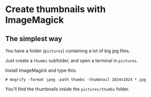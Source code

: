# Create thumbnails with ImageMagick

## The simplest way

You have a folder (`pictures`) containing a lot of big jpg files.

Just create a `thumbs` subfolder, and open a terminal in `pictures`.

Install ImageMagick and type this:
```
# mogrify -format jpeg -path thumbs -thumbnail 1024x1024 *.jpg
```

You'll find the thumbnails inside the `pictures/thumbs` folder.
